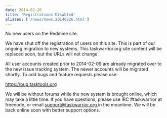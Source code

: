 ```yaml
---
date: 2014-02-26
title: 'Registrations Disabled'
aliases: ['/news/news.20140226.html']
---
```

<div class="col-md-8 main">
 <div class="row">
  <p>
   No new users on the Redmine site.
  </p>
  <p>
   We have shut off the registration of users on this site. This is
            part of our ongoing migration to new systems. This taskwarrior.org
            site content will be replaced soon, but the URLs will not change.
  </p>
  <p>
   All user accounts created prior to 2014-02-09 are already migrated
            over to the new issue tracking system. The newer accounts will be
            migrated shortly. To add bugs and feature requests please use:
  </p>
  <p>
   <a href="https://bug.tasktools.org">
    https://bug.tasktools.org
   </a>
  </p>
  <p>
   We will be without forums while the new system is brought online,
            which may take a little time. If you have questions, please use
            IRC #taskwarrior at freenode, or email
   <a href="mailto:support@taskwarrior.org">
    support@taskwarrior.org
   </a>
   in the meantime. We will be back online soon with better support
            options.
  </p>
 </div>
</div>

